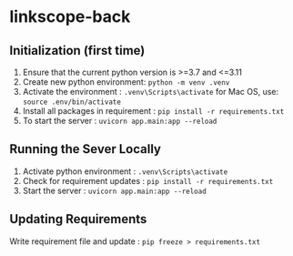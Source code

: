 # linkscope-back

## Initialization (first time)
1. Ensure that the current python version is >=3.7 and <=3.11
2. Create new python environment: `python -m venv .venv`
3. Activate the environment : `.venv\Scripts\activate` for Mac OS, use: `source .env/bin/activate`
4. Install all packages in requirement : `pip install -r requirements.txt`
4. To start the server : `uvicorn app.main:app --reload`

## Running the Sever Locally
1. Activate python environment : `.venv\Scripts\activate`
2. Check for requirement updates : `pip install -r requirements.txt`
3. Start the server : `uvicorn app.main:app --reload`

## Updating Requirements
Write requirement file and update :  `pip freeze > requirements.txt`